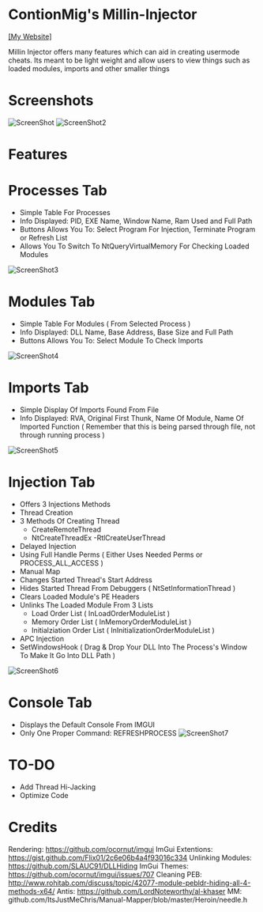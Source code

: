 # ContionMig's Millin-Injector

[[My Website]](https://theherobrine9.wixsite.com/website/)

Millin Injector offers many features which can aid in creating usermode cheats. Its meant to be light weight and allow users to view things  such as loaded modules, imports and other smaller things

# Screenshots
![ScreenShot](https://github.com/ContionMig/Millin-Injector/blob/master/Millin%20Injector/ScreenShots/Screenshot_1.png)
![ScreenShot2](https://github.com/ContionMig/Millin-Injector/blob/master/Millin%20Injector/ScreenShots/Screenshot_2.png)

# Features
# Processes Tab
- Simple Table For Processes
- Info Displayed: PID, EXE Name, Window Name, Ram Used and Full Path
- Buttons Allows You To: Select Program For Injection, Terminate Program or Refresh List 
- Allows You To Switch To NtQueryVirtualMemory For Checking Loaded Modules

![ScreenShot3](https://github.com/ContionMig/Millin-Injector/blob/master/Millin%20Injector/ScreenShots/Screenshot_2.png)

# Modules Tab
- Simple Table For Modules ( From Selected Process )
- Info Displayed: DLL Name, Base Address, Base Size and Full Path
- Buttons Allows You To: Select Module To Check Imports

![ScreenShot4](https://github.com/ContionMig/Millin-Injector/blob/master/Millin%20Injector/ScreenShots/Screenshot_3.png)

# Imports Tab
- Simple Display Of Imports Found From File
- Info Displayed: RVA, Original First Thunk, Name Of Module, Name Of Imported Function
( Remember that this is being parsed through file, not through running process )

![ScreenShot5](https://github.com/ContionMig/Millin-Injector/blob/master/Millin%20Injector/ScreenShots/Screenshot_4.png)

# Injection Tab
- Offers 3 Injections Methods
 - Thread Creation
  - 3 Methods Of Creating Thread
    - CreateRemoteThread
    - NtCreateThreadEx
    -RtlCreateUserThread
  - Delayed Injection
  - Using Full Handle Perms ( Either Uses Needed Perms or PROCESS_ALL_ACCESS )
  - Manual Map
  - Changes Started Thread's Start Address
  - Hides Started Thread From Debuggers ( NtSetInformationThread )
  - Clears Loaded Module's PE Headers
  - Unlinks The Loaded Module From 3 Lists
    - Load Order List ( InLoadOrderModuleList )
    - Memory Order List ( InMemoryOrderModuleList )
    - Initialziation Order List ( InInitializationOrderModuleList )
- APC Injection
- SetWindowsHook
( Drag & Drop Your DLL Into The Process's Window To Make It Go Into DLL Path )

![ScreenShot6](https://github.com/ContionMig/Millin-Injector/blob/master/Millin%20Injector/ScreenShots/Screenshot_1.png)

# Console Tab
- Displays the Default Console From IMGUI
- Only One Proper Command: REFRESHPROCESS 
![ScreenShot7](https://github.com/ContionMig/Millin-Injector/blob/master/Millin%20Injector/ScreenShots/Screenshot_5.png)

# TO-DO
- Add Thread Hi-Jacking
- Optimize Code

# Credits
Rendering: https://github.com/ocornut/imgui
ImGui Extentions: https://gist.github.com/Flix01/2c6e06b4a4f93016c334
Unlinking Modules: https://github.com/SLAUC91/DLLHiding
ImGui Themes: https://github.com/ocornut/imgui/issues/707
Cleaning PEB: http://www.rohitab.com/discuss/topic/42077-module-pebldr-hiding-all-4-methods-x64/
Antis: https://github.com/LordNoteworthy/al-khaser
MM: github.com/ItsJustMeChris/Manual-Mapper/blob/master/Heroin/needle.h
